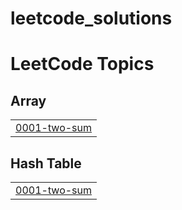 # leetcode_solutions
<!---LeetCode Topics Start-->
# LeetCode Topics
## Array
|  |
| ------- |
| [0001-two-sum](https://github.com/srajankumar1/leetcode_solutions/tree/master/0001-two-sum) |
## Hash Table
|  |
| ------- |
| [0001-two-sum](https://github.com/srajankumar1/leetcode_solutions/tree/master/0001-two-sum) |
<!---LeetCode Topics End-->
